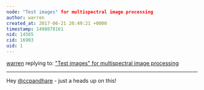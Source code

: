 ```yaml
---
node: "Test images" for multispectral image processing
author: warren
created_at: 2017-06-21 20:49:21 +0000
timestamp: 1498078161
nid: 14565
cid: 16903
uid: 1
---
```




[warren](../profile/warren) replying to: ["Test images" for multispectral image processing](../notes/warren/06-21-2017/test-images-for-multispectral-image-processing)

----
Hey [@ccpandhare](/profile/ccpandhare) - just a heads up on this!
